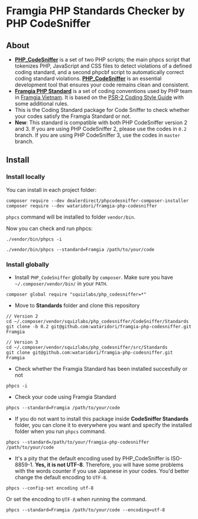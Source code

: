 # Framgia PHP Standards Checker by PHP CodeSniffer

## About
- **[PHP_CodeSniffer](https://github.com/squizlabs/PHP_CodeSniffer)** is a set of two PHP scripts; the main phpcs script that tokenizes PHP, JavaScript and CSS files to detect violations of a defined coding standard, and a second phpcbf script to automatically correct coding standard violations. **[PHP_CodeSniffer](https://github.com/squizlabs/PHP_CodeSniffer)** is an essential development tool that ensures your code remains clean and consistent.
- **[Framgia PHP Standard](https://github.com/framgia/coding-standards/blob/master/eng/README.md#php)** is a set of coding conventions used by PHP team in [Framgia Vietnam](http://framgia.vn/). It is based on the [PSR-2 Coding Style Guide](https://github.com/php-fig/fig-standards/blob/master/accepted/PSR-2-coding-style-guide.md) with some additional rules.
- This is the Coding Standard package for Code Sniffer to check whether your codes satisfy the Framgia Standard or not.
- **New**: This standard is compatible with both PHP CodeSniffer version 2 and 3. If you are using PHP CodeSniffer 2, please use the codes in `0.2` branch. If you are using PHP CodeSniffer 3, use the codes in `master` branch.

## Install
### Install locally
You can install in each project folder:
```
composer require --dev dealerdirect/phpcodesniffer-composer-installer
composer require --dev wataridori/framgia-php-codesniffer
```

`phpcs` command will be installed to folder `vendor/bin`.

Now you can check and run phpcs:
```
./vendor/bin/phpcs -i
```
```
./vendor/bin/phpcs --standard=Framgia /path/to/your/code
```

### Install globally
- Install `PHP_CodeSniffer` globally by `composer`. Make sure you have `~/.composer/vendor/bin/` in your `PATH`.
```
composer global require "squizlabs/php_codesniffer=*"
```
- Move to **Standards** folder and clone this repository
```
// Version 2
cd ~/.composer/vendor/squizlabs/php_codesniffer/CodeSniffer/Standards
git clone -b 0.2 git@github.com:wataridori/framgia-php-codesniffer.git Framgia

// Version 3
cd ~/.composer/vendor/squizlabs/php_codesniffer/src/Standards
git clone git@github.com:wataridori/framgia-php-codesniffer.git Framgia
```
- Check whether the Framgia Standard has been installed succesfully or not
```
phpcs -i
```
- Check your code using Framgia Standard
```
phpcs --standard=Framgia /path/to/your/code
```
- If you do not want to install this package inside **CodeSniffer Standards** folder, you can clone it to everywhere you want and specify the installed folder when you run `phpcs` command.
```
phpcs --standard=/path/to/your/framgia-php-codesniffer /path/to/your/code
```
- It's a pity that the default encoding used by PHP_CodeSniffer is ISO-8859-1. **Yes, it is not UTF-8**.
Therefore, you will have some problems with the words counter if you use Japanese in your codes.
You'd better change the default encoding to `UTF-8`.
```
phpcs --config-set encoding utf-8
```
Or set the encoding to `UTF-8` when running the command.
```
phpcs --standard=Framgia /path/to/your/code --encoding=utf-8
```
